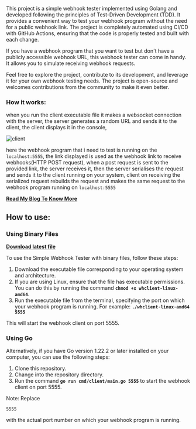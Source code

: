 This project is a simple webhook tester implemented using Golang and developed following the principles of Test-Driven Development (TDD). It provides a convenient way to test your webhook program without the need for a public webhook link. The project is completely automated using CI/CD with GitHub Actions, ensuring that the code is properly tested and built with each change.

If you have a webhook program that you want to test but don't have a publicly accessible webhook URL, this webhook tester can come in handy. It allows you to simulate receiving webhook requests.

Feel free to explore the project, contribute to its development, and leverage it for your own webhook testing needs. The project is open-source and welcomes contributions from the community to make it even better.

### How it works:

when you run the client executable  file it makes a websocket connection with the server, the server generates a random URL and sends it to the client, the client displays it in the console,

![client](https://github.com/sanjayJ369/webhook-tester/assets/111266023/53dc2b0f-3744-42df-8042-e77fab97a3d7)

here the webhook program that i need to test is running on the `localhost:5555`, the link displayed is used as the webhook link to receive webhooks(HTTP POST request), when a post request is sent to the provided link, the server receives it, then the server serialises the request and sends it to the client running on your system, client on receiving the serialized request rebuilds the request and makes the same request to the webhook program running on `localhost:5555`

[**Read My Blog To Know More**](https://blog.sanjayj.dev/blog/webhook-tester/)

## How to use:

### **Using Binary Files**

[**Download latest file**](https://github.com/sanjayJ369/webhook-tester/tree/main/binary-files)

To use the Simple Webhook Tester with binary files, follow these steps:

1. Download the executable file corresponding to your operating system and architecture.
2. If you are using Linux, ensure that the file has executable permissions. You can do this by running the command **`chmod +x whclient-linux-amd64`**.
3. Run the executable file from the terminal, specifying the port on which your webhook program is running. For example: **`./whclient-linux-amd64 5555`**

This will start the webhook client on port 5555.

### **Using Go**

Alternatively, if you have Go version 1.22.2 or later installed on your computer, you can use the following steps:

1. Clone this repository.
2. Change into the repository directory.
3. Run the command **`go run cmd/client/main.go 5555`** to start the webhook client on port 5555.

Note: Replace

```
5555
```

with the actual port number on which your webhook program is running.
